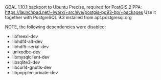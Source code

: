 GDAL 1.10.1 backport to Ubuntu Precise, required for PostGIS 2 PPA: https://launchpad.net/~lwarx/+archive/postgis-pg93-bp/+packages
Use it together with PostgreSQL 9.3 installed from apt.postgresql.org

NOTE, the following dependencies were disabled:

* libfreexl-dev
* libhdf4-alt-dev
* libhdf5-serial-dev
* unixodbc-dev
* libmysqlclient-dev
* libsqlite3-dev
* libcurl4-gnutls-dev
* libpoppler-private-dev
